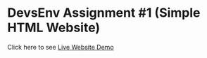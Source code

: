# DevsEnv Assignment #1 (Simple HTML Website)

Click here to see [Live Website Demo](https://fahadchy24.github.io/devsenv-assignment1-html/)
